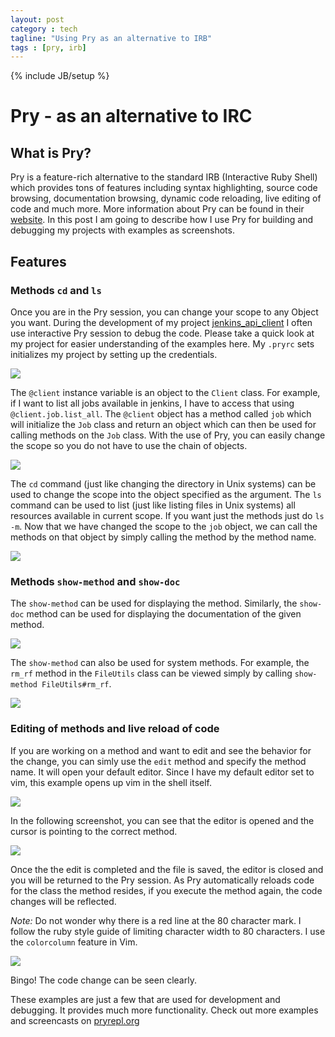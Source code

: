 ```yaml
---
layout: post
category : tech
tagline: "Using Pry as an alternative to IRB"
tags : [pry, irb]
---
```

{% include JB/setup %}

# Pry - as an alternative to IRC

## What is Pry?
Pry is a feature-rich alternative to the standard IRB (Interactive Ruby Shell)
which provides tons of features including syntax highlighting, source code
browsing, documentation browsing, dynamic code reloading, live editing of code
and much more. More information about Pry can be found in their
[website](http://pryrepl.org). In this post I am going to describe how I use
Pry for building and debugging my projects with examples as screenshots.

## Features

### Methods `cd` and `ls`

Once you are in the Pry session, you can change your scope to any Object you
want. During the development of my project
[jenkins_api_client](http://github.com/arangamani/jenkins_api_client) I often
use interactive Pry session to debug the code. Please take a quick look at my
project for easier understanding of the examples here. My `.pryrc` sets
initializes my project by setting up the credentials.


<img src='/blog/assets/images/pry/initial.png'/>


The `@client` instance variable is an object to the `Client` class. For example,
if I want to list all jobs available in jenkins, I have to access that using
`@client.job.list_all`. The `@client` object has a method called `job` which
will initialize the `Job` class and return an object which can then be used
for calling methods on the `Job` class. With the use of Pry, you can easily
change the scope so you do not have to use the chain of objects.


<img src='/blog/assets/images/pry/cd_and_ls.png'/>


The `cd` command (just like changing the directory in Unix systems) can be used
to change the scope into the object specified as the argument. The `ls` command
can be used to list (just like listing files in Unix systems) all resources
available in current scope. If you want just the methods just do `ls -m`.
Now that we have changed the scope to the `job` object, we can call the methods
on that object by simply calling the method by the method name.

<img src='/blog/assets/images/pry/run.png'/>

### Methods `show-method` and `show-doc`

The `show-method` can be used for displaying the method. Similarly, the
`show-doc` method can be used for displaying the documentation of the given
method.


<img src='/blog/assets/images/pry/show_method_and_show_doc.png'/>


The `show-method` can also be used for system methods. For example, the `rm_rf`
method in the `FileUtils` class can be viewed simply by calling `show-method
FileUtils#rm_rf`.


<img src='/blog/assets/images/pry/system_methods.png'/>


### Editing of methods and live reload of code
If you are working on a method and want to edit and see the behavior for the
change, you can simly use the `edit` method and specify the method name. It
will open your default editor. Since I have my default editor set to vim,
this example opens up vim in the shell itself.

<img src='/blog/assets/images/pry/before_edit.png'/>


In the following screenshot, you can see that the editor is opened and the
cursor is pointing to the correct method.

<img src='/blog/assets/images/pry/edit.png'/>


Once the the edit is completed and the file is saved, the editor is closed and
you will be returned to the Pry session. As Pry automatically reloads code for
the class the method resides, if you execute the method again, the code changes
will be reflected.

_Note:_ Do not wonder why there is a red line at the 80 character mark. I
follow the ruby style guide of limiting character width to 80 characters. I use
the `colorcolumn` feature in Vim.

<img src='/blog/assets/images/pry/after_edit.png'/>


Bingo! The code change can be seen clearly.

These examples are just a few that are used for development and debugging. It
provides much more functionality. Check out more examples and screencasts on
[pryrepl.org](http://pryrepl.org)
